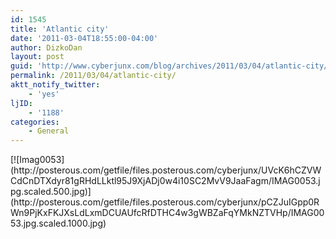 ```yaml
---
id: 1545
title: 'Atlantic city'
date: '2011-03-04T18:55:00-04:00'
author: DizkoDan
layout: post
guid: 'http://www.cyberjunx.com/blog/archives/2011/03/04/atlantic-city/'
permalink: /2011/03/04/atlantic-city/
aktt_notify_twitter:
    - 'yes'
ljID:
    - '1188'
categories:
    - General
---
```


<div class="posterous_autopost"><div class="p_embed p_image_embed"> [![Imag0053](http://posterous.com/getfile/files.posterous.com/cyberjunx/UVcK6hCZVWCdCnDTXdyr81gRHdLLktl95J9XjADj0w4i10SC2MvV9JaaFagm/IMAG0053.jpg.scaled.500.jpg)](http://posterous.com/getfile/files.posterous.com/cyberjunx/pCZJuIGpp0RWn9PjKxFKJXsLdLxmDCUAUfcRfDTHC4w3gWBZaFqYMkNZTVHp/IMAG0053.jpg.scaled.1000.jpg) </div></div>